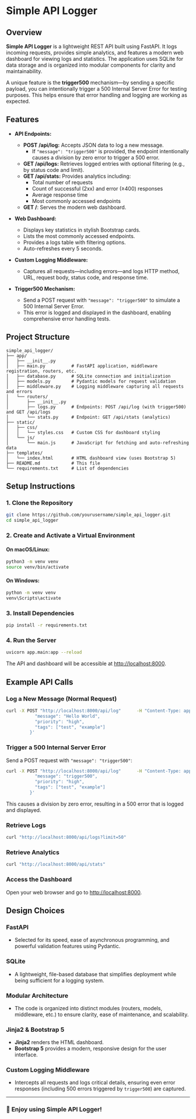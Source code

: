 # Simple API Logger

## Overview
**Simple API Logger** is a lightweight REST API built using FastAPI. It logs incoming requests, provides simple analytics, and features a modern web dashboard for viewing logs and statistics. The application uses SQLite for data storage and is organized into modular components for clarity and maintainability.

A unique feature is the **trigger500** mechanism—by sending a specific payload, you can intentionally trigger a 500 Internal Server Error for testing purposes. This helps ensure that error handling and logging are working as expected.

## Features
- **API Endpoints:**
  - **POST /api/log:** Accepts JSON data to log a new message.
    - If `"message": "trigger500"` is provided, the endpoint intentionally causes a division by zero error to trigger a 500 error.
  - **GET /api/logs:** Retrieves logged entries with optional filtering (e.g., by status code and limit).
  - **GET /api/stats:** Provides analytics including:
    - Total number of requests
    - Count of successful (2xx) and error (≥400) responses
    - Average response time
    - Most commonly accessed endpoints
  - **GET /**: Serves the modern web dashboard.

- **Web Dashboard:**
  - Displays key statistics in stylish Bootstrap cards.
  - Lists the most commonly accessed endpoints.
  - Provides a logs table with filtering options.
  - Auto-refreshes every 5 seconds.

- **Custom Logging Middleware:**
  - Captures all requests—including errors—and logs HTTP method, URL, request body, status code, and response time.

- **Trigger500 Mechanism:**
  - Send a POST request with `"message": "trigger500"` to simulate a 500 Internal Server Error.
  - This error is logged and displayed in the dashboard, enabling comprehensive error handling tests.

## Project Structure
```
simple_api_logger/
├── app/
│   ├── __init__.py
│   ├── main.py          # FastAPI application, middleware registration, routers, etc.
│   ├── database.py      # SQLite connection and initialization
│   ├── models.py        # Pydantic models for request validation
│   ├── middleware.py    # Logging middleware capturing all requests and errors
│   └── routers/
│       ├── __init__.py
│       ├── logs.py      # Endpoints: POST /api/log (with trigger500) and GET /api/logs
│       └── stats.py     # Endpoint: GET /api/stats (analytics)
├── static/
│   ├── css/
│   │   └── styles.css   # Custom CSS for dashboard styling
│   └── js/
│       └── main.js      # JavaScript for fetching and auto-refreshing data
├── templates/
│   └── index.html       # HTML dashboard view (uses Bootstrap 5)
├── README.md            # This file
└── requirements.txt     # List of dependencies
```

## Setup Instructions

### 1. Clone the Repository
```bash
git clone https://github.com/yourusername/simple_api_logger.git
cd simple_api_logger
```

### 2. Create and Activate a Virtual Environment

#### On macOS/Linux:
```bash
python3 -m venv venv
source venv/bin/activate
```

#### On Windows:
```bash
python -m venv venv
venv\Scripts\activate
```

### 3. Install Dependencies
```bash
pip install -r requirements.txt
```

### 4. Run the Server
```bash
uvicorn app.main:app --reload
```
The API and dashboard will be accessible at [http://localhost:8000](http://localhost:8000).

## Example API Calls

### Log a New Message (Normal Request)
```bash
curl -X POST "http://localhost:8000/api/log"      -H "Content-Type: application/json"      -d '{
           "message": "Hello World",
           "priority": "high",
           "tags": ["test", "example"]
         }'
```

### Trigger a 500 Internal Server Error
Send a POST request with `"message": "trigger500"`:
```bash
curl -X POST "http://localhost:8000/api/log"      -H "Content-Type: application/json"      -d '{
           "message": "trigger500",
           "priority": "high",
           "tags": ["test", "example"]
         }'
```
This causes a division by zero error, resulting in a 500 error that is logged and displayed.

### Retrieve Logs
```bash
curl "http://localhost:8000/api/logs?limit=50"
```

### Retrieve Analytics
```bash
curl "http://localhost:8000/api/stats"
```

### Access the Dashboard
Open your web browser and go to [http://localhost:8000](http://localhost:8000).

## Design Choices

### **FastAPI**
- Selected for its speed, ease of asynchronous programming, and powerful validation features using Pydantic.

### **SQLite**
- A lightweight, file-based database that simplifies deployment while being sufficient for a logging system.

### **Modular Architecture**
- The code is organized into distinct modules (routers, models, middleware, etc.) to ensure clarity, ease of maintenance, and scalability.

### **Jinja2 & Bootstrap 5**
- **Jinja2** renders the HTML dashboard.
- **Bootstrap 5** provides a modern, responsive design for the user interface.

### **Custom Logging Middleware**
- Intercepts all requests and logs critical details, ensuring even error responses (including 500 errors triggered by `trigger500`) are captured.

---

### 🚀 **Enjoy using Simple API Logger!**
